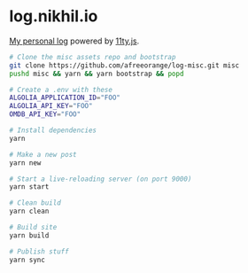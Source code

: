 # log.nikhil.io

[My personal log](https://log.nikhil.io/) powered by [11ty.js](https://www.11ty.dev/).

```bash
# Clone the misc assets repo and bootstrap
git clone https://github.com/afreeorange/log-misc.git misc
pushd misc && yarn && yarn bootstrap && popd

# Create a .env with these
ALGOLIA_APPLICATION_ID="FOO"
ALGOLIA_API_KEY="FOO"
OMDB_API_KEY="FOO"

# Install dependencies
yarn

# Make a new post
yarn new

# Start a live-reloading server (on port 9000)
yarn start

# Clean build
yarn clean

# Build site
yarn build

# Publish stuff
yarn sync
```
